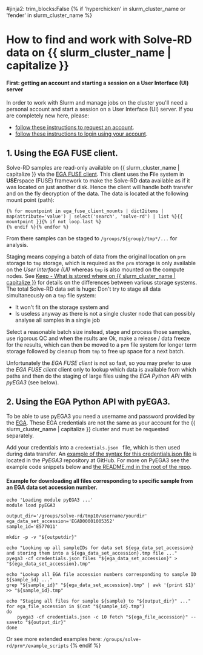 #jinja2: trim_blocks:False
{% if 'hyperchicken' in slurm_cluster_name or 'fender' in slurm_cluster_name %}
# How to find and work with Solve-RD data on {{ slurm_cluster_name | capitalize }}

#### First: getting an account and starting a session on a User Interface (UI) server

In order to work with Slurm and manage jobs on the cluster you'll need a personal account and start a session on a User Interface (UI) server.
If you are completely new here, please:

 * [follow these instructions to request an account](../accounts/).
 * [follow these instructions to login using your account](../logins/).

## 1. Using the EGA FUSE client.

Solve-RD samples are read-only available on {{ slurm_cluster_name | capitalize }} via the
[EGA FUSE client](https://github.com/EGA-archive/ega-fuse-client).
This client uses the **F**ile system in **USE**rspace (FUSE) framework 
to make the Solve-RD data available as if it was located on just another disk.
Hence the client will handle both transfer and on the fly decryption of the data.
The data is located at the following mount point (path):
```
{% for mountpoint in ega_fuse_client_mounts | dict2items | map(attribute='value') | select('search', 'solve-rd') | list %}{{ mountpoint }}{% if not loop.last %}
{% endif %}{% endfor %}
```
From there samples can be staged to ```/groups/${group}/tmp*/...``` for analysis.

Staging means copying a batch of data from the original location on ```prm``` storage to ```tmp``` storage,
which is required as the ```prm``` storage is only available on the _User Interface (UI)_
whereas ```tmp``` is also mounted on the compute nodes. See
[Keep - What is stored where on {{ slurm_cluster_name | capitalize }}](../storage/)
for details on the differences between various storage systems.
The total Solve-RD data set is huge: Don't try to stage all data simultaneously on a ```tmp``` file system:

 * It won't fit on the storage system and
 * Is useless anyway as there is not a single cluster node that can possibly analyse all samples in a single job

Select a reasonable batch size instead, stage and process those samples, use rigorous QC and when the rsults are Ok, 
make a release / data freeze for the results, which can then be moved to a ```prm``` file system for longer term storage 
followed by cleanup from ```tmp``` to free up space for a next batch.

Unfortunately the _EGA FUSE client_ is not so fast,
so you may prefer to use the _EGA FUSE client_ client only to lookup which data is available from which paths
and then do the staging of large files using the _EGA Python API_ with _pyEGA3_ (see below).

## 2. Using the EGA Python API with pyEGA3.

To be able to use pyEGA3 you need a username and password provided by the [EGA](https://ega-archive.org).
These EGA credentials are not the same as your account for the {{ slurm_cluster_name | capitalize }} cluster 
and must be requested separately.

Add your credentials into a ```credentials.json ``` file, which is then used during data transfer.
An [example of the syntax for this credentials.json file](https://github.com/EGA-archive/ega-download-client/blob/master/pyega3/config/default_credential_file.json)
is located in the _PyEGA3_ repository at GitHub.
For more on PyEGA3 see the example code snippets below and
[the README.md in the root of the repo](https://github.com/EGA-archive/ega-download-client).

#### Example for downloading all files corresponding to specific sample from an EGA data set accession number.

```
echo 'Loading module pyEGA3 ...'
module load pyEGA3

output_dir='/groups/solve-rd/tmp10/username/yourdir'
ega_data_set_accession='EGAD00001005352'
sample_id='E577011'

mkdir -p -v "${outputdir}"

echo "Looking up all sampleIDs for data set ${ega_data_set_accession} and storing them into a ${ega_data_set_accession}.tmp file ..."
pyega3 -cf credentials.json files "${ega_data_set_accession}" > "${ega_data_set_accession}.tmp"
 
echo "Lookup all EGA file accession numbers corresponding to sample ID ${sample_id} ..."
grep "${sample_id}" "${ega_data_set_accession}.tmp" | awk '{print $1}' >> "${sample_id}.tmp"
 
echo "Staging all files for sample ${sample} to "${output_dir}" ..."
for ega_file_accession in $(cat "${sample_id}.tmp")
do
    pyega3 -cf credentials.json -c 10 fetch "${ega_file_accession}" --saveto "${output_dir}"
done
```

Or see more extended examples here: ```/groups/solve-rd/prm*/example_scripts```
{% endif %}